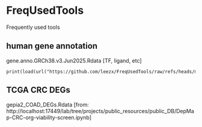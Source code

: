 # FreqUsedTools
Frequently used tools

## human gene annotation
gene.anno.GRCh38.v3.Jun2025.Rdata [TF, ligand, etc]
```
print(load(url("https://github.com/leezx/FreqUsedTools/raw/refs/heads/main/Rdata/gene.anno.GRCh38.v3.Jun2025.Rdata")))
```

## TCGA CRC DEGs
gepia2_COAD_DEGs.Rdata [from: http://localhost:17449/lab/tree/projects/public_resources/public_DB/DepMap-CRC-org-viability-screen.ipynb]
